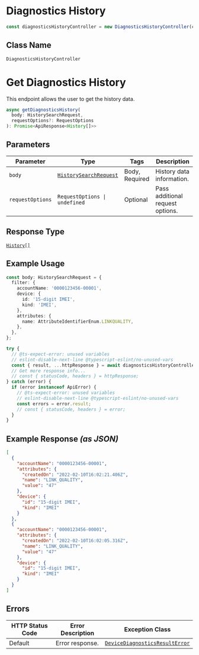 # Diagnostics History

```ts
const diagnosticsHistoryController = new DiagnosticsHistoryController(client);
```

## Class Name

`DiagnosticsHistoryController`


# Get Diagnostics History

This endpoint allows the user to get the history data.

```ts
async getDiagnosticsHistory(
  body: HistorySearchRequest,
  requestOptions?: RequestOptions
): Promise<ApiResponse<History[]>>
```

## Parameters

| Parameter | Type | Tags | Description |
|  --- | --- | --- | --- |
| `body` | [`HistorySearchRequest`](../../doc/models/history-search-request.md) | Body, Required | History data information. |
| `requestOptions` | `RequestOptions \| undefined` | Optional | Pass additional request options. |

## Response Type

[`History[]`](../../doc/models/history.md)

## Example Usage

```ts
const body: HistorySearchRequest = {
  filter: {
    accountName: '0000123456-00001',
    device: {
      id: '15-digit IMEI',
      kind: 'IMEI',
    },
    attributes: {
      name: AttributeIdentifierEnum.LINKQUALITY,
    },
  },
};

try {
  // @ts-expect-error: unused variables
  // eslint-disable-next-line @typescript-eslint/no-unused-vars
  const { result, ...httpResponse } = await diagnosticsHistoryController.getDiagnosticsHistory(body);
  // Get more response info...
  // const { statusCode, headers } = httpResponse;
} catch (error) {
  if (error instanceof ApiError) {
    // @ts-expect-error: unused variables
    // eslint-disable-next-line @typescript-eslint/no-unused-vars
    const errors = error.result;
    // const { statusCode, headers } = error;
  }
}
```

## Example Response *(as JSON)*

```json
[
  {
    "accountName": "0000123456-00001",
    "attributes": {
      "createdOn": "2022-02-10T16:02:21.406Z",
      "name": "LINK_QUALITY",
      "value": "47"
    },
    "device": {
      "id": "15-digit IMEI",
      "kind": "IMEI"
    }
  },
  {
    "accountName": "0000123456-00001",
    "attributes": {
      "createdOn": "2022-02-10T16:02:05.316Z",
      "name": "LINK_QUALITY",
      "value": "47"
    },
    "device": {
      "id": "15-digit IMEI",
      "kind": "IMEI"
    }
  }
]
```

## Errors

| HTTP Status Code | Error Description | Exception Class |
|  --- | --- | --- |
| Default | Error response. | [`DeviceDiagnosticsResultError`](../../doc/models/device-diagnostics-result-error.md) |

